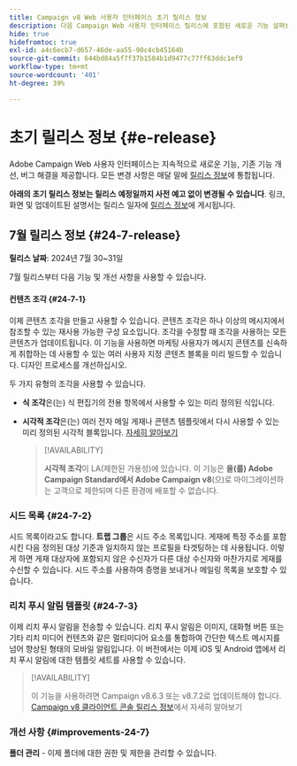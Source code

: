 ```yaml
---
title: Campaign v8 Web 사용자 인터페이스 초기 릴리스 정보
description: 다음 Campaign Web 사용자 인터페이스 릴리스에 포함된 새로운 기능 살펴보기
hide: true
hidefromtoc: true
exl-id: a4c6ecb7-d657-46de-aa55-90c4cb45164b
source-git-commit: 644bd84a5f7f37b1584b1d9477c77ff63ddc1ef9
workflow-type: tm+mt
source-wordcount: '401'
ht-degree: 39%

---
```


# 초기 릴리스 정보 {#e-release}

Adobe Campaign Web 사용자 인터페이스는 지속적으로 새로운 기능, 기존 기능 개선, 버그 해결을 제공합니다. 모든 변경 사항은 매달 말에 [릴리스 정보](release-notes.md)에 통합됩니다.

**아래의 초기 릴리스 정보는 릴리스 예정일까지 사전 예고 없이 변경될 수 있습니다**. 링크, 화면 및 업데이트된 설명서는 릴리스 일자에 [릴리스 정보](release-notes.md)에 게시됩니다.

## 7월 릴리스 정보 {#24-7-release}

**릴리스 날짜**: 2024년 7월 30~31일

7월 릴리스부터 다음 기능 및 개선 사항을 사용할 수 있습니다.

#### 컨텐츠 조각 {#24-7-1}

이제 콘텐츠 조각을 만들고 사용할 수 있습니다. 콘텐츠 조각은 하나 이상의 메시지에서 참조할 수 있는 재사용 가능한 구성 요소입니다. 조각을 수정할 때 조각을 사용하는 모든 콘텐츠가 업데이트됩니다. 이 기능을 사용하면 마케팅 사용자가 메시지 콘텐츠를 신속하게 취합하는 데 사용할 수 있는 여러 사용자 지정 콘텐츠 블록을 미리 빌드할 수 있습니다. 디자인 프로세스를 개선하십시오.

두 가지 유형의 조각을 사용할 수 있습니다.

* **식 조각**&#x200B;은(는) 식 편집기의 전용 항목에서 사용할 수 있는 미리 정의된 식입니다.
* **시각적 조각**&#x200B;은(는) 여러 전자 메일 게재나 콘텐츠 템플릿에서 다시 사용할 수 있는 미리 정의된 시각적 블록입니다. [자세히 알아보기](../email/fragments.md)

  >[!AVAILABILITY]
  >
  >**시각적 조각**&#x200B;이 LA(제한된 가용성)에 있습니다. 이 기능은 **을(를) Adobe Campaign Standard에서 Adobe Campaign v8**(으)로 마이그레이션하는 고객으로 제한되며 다른 환경에 배포할 수 없습니다.

### 시드 목록 {#24-7-2}

시드 목록이라고도 합니다. **트랩 그룹**&#x200B;은 시드 주소 목록입니다. 게재에 특정 주소를 포함시킨 다음 정의된 대상 기준과 일치하지 않는 프로필을 타겟팅하는 데 사용됩니다. 이렇게 하면 게재 대상자에 포함되지 않은 수신자가 다른 대상 수신자와 마찬가지로 게재를 수신할 수 있습니다. 시드 주소를 사용하여 증명을 보내거나 메일링 목록을 보호할 수 있습니다.

### 리치 푸시 알림 템플릿 {#24-7-3}

이제 리치 푸시 알림을 전송할 수 있습니다. 리치 푸시 알림은 이미지, 대화형 버튼 또는 기타 리치 미디어 컨텐츠와 같은 멀티미디어 요소를 통합하여 간단한 텍스트 메시지를 넘어 향상된 형태의 모바일 알림입니다. 이 버전에서는 이제 iOS 및 Android 앱에서 리치 푸시 알림에 대한 템플릿 세트를 사용할 수 있습니다.

>[!AVAILABILITY]
>
>이 기능을 사용하려면 Campaign v8.6.3 또는 v8.7.2로 업데이트해야 합니다. [Campaign v8 클라이언트 콘솔 릴리스 정보](https://experienceleague.adobe.com/en/docs/campaign/campaign-v8/releases/release-notes)에서 자세히 알아보기

### 개선 사항 {#improvements-24-7}

**폴더 관리** - 이제 폴더에 대한 권한 및 제한을 관리할 수 있습니다.
